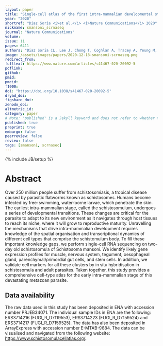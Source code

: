 ```yaml
---
layout: paper
title: "Single-cell atlas of the first intra-mammalian developmental stage of the human parasite Schistosoma mansoni"
year: "2020"
shortref: "Diaz Soria <i>et al.</i> <i>Nature Communications</i> 2020"
nickname: smansoni_scrnaseq
journal: "Nature Communications"
volume: 
issue: 11
pages: 6411
authors: "Diaz Soria CL, Lee J, Chong T, Coghlan A, Tracey A, Young M, Andrews T, Hall C, Ng BL, Rawlinson K, DOYLE SR, Leonard S, Lu Z, Bennett H, Rinaldi G, Newmark PA, Berriman M. "
image: /assets/images/papers/2020-12-18-smansoni-scrnaseq.png
redirect_from: 
fulltext: https://www.nature.com/articles/s41467-020-20092-5 
pdflink: 
github:
pmid: 
pmcid: 
f1000: 
doi: "https://doi.org/10.1038/s41467-020-20092-5"
dryad_doi:
figshare_doi: 
zenodo_doi: 
altmetric_id: 
category: paper
# Note: 'published' is a Jekyll keyword and does not refer to whether the paper is published, but rather to whether this Markdown should be part of the rendered site.
published: true
preprint: true
embargo: false	
peerreview: false
review: false
tags: [smansoni, scrnaseq]
---
```

{% include JB/setup %}

# Abstract 

Over 250 million people suffer from schistosomiasis, a tropical disease caused by parasitic flatworms known as schistosomes. Humans become infected by free-swimming, water-borne larvae, which penetrate the skin. The earliest intra-mammalian stage, called the schistosomulum, undergoes a series of developmental transitions. These changes are critical for the parasite to adapt to its new environment as it navigates through host tissues to reach its niche, where it will grow to reproductive maturity. Unravelling the mechanisms that drive intra-mammalian development requires knowledge of the spatial organisation and transcriptional dynamics of different cell types that comprise the schistomulum body. To fill these important knowledge gaps, we perform single-cell RNA sequencing on two-day old schistosomula of Schistosoma mansoni. We identify likely gene expression profiles for muscle, nervous system, tegument, oesophageal gland, parenchymal/primordial gut cells, and stem cells. In addition, we validate cell markers for all these clusters by in situ hybridisation in schistosomula and adult parasites. Taken together, this study provides a comprehensive cell-type atlas for the early intra-mammalian stage of this devastating metazoan parasite.

## Data availability

The raw data used in this study has been deposited in ENA with accession number PRJEB34071. The individual sample IDs in ENA are the following: ERS3714216 (FUGI_R_D7119553), ERS3714223 (FUGI_R_D7159524) and ERS3714217 (FUGI_R_D7159525). The data has also been deposited in ArrayExpress with accession number E-MTAB-9684. The data can be visualised and navigated from the following website: https://www.schistosomulacellatlas.org/.
